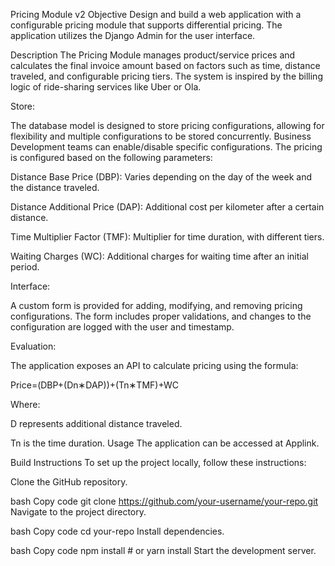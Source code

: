
Pricing Module v2
Objective
Design and build a web application with a configurable pricing module that supports differential pricing. The application utilizes the Django Admin for the user interface.

Description
The Pricing Module manages product/service prices and calculates the final invoice amount based on factors such as time, distance traveled, and configurable pricing tiers. The system is inspired by the billing logic of ride-sharing services like Uber or Ola.

Store:

The database model is designed to store pricing configurations, allowing for flexibility and multiple configurations to be stored concurrently. Business Development teams can enable/disable specific configurations. The pricing is configured based on the following parameters:

Distance Base Price (DBP): Varies depending on the day of the week and the distance traveled.

Distance Additional Price (DAP): Additional cost per kilometer after a certain distance.

Time Multiplier Factor (TMF): Multiplier for time duration, with different tiers.

Waiting Charges (WC): Additional charges for waiting time after an initial period.

Interface:

A custom form is provided for adding, modifying, and removing pricing configurations. The form includes proper validations, and changes to the configuration are logged with the user and timestamp.

Evaluation:

The application exposes an API to calculate pricing using the formula:

Price=(DBP+(Dn∗DAP))+(Tn∗TMF)+WC

Where:

D represents additional distance traveled.

Tn is the time duration.
Usage
The application can be accessed at Applink.

Build Instructions
To set up the project locally, follow these instructions:

Clone the GitHub repository.

bash
Copy code
git clone https://github.com/your-username/your-repo.git
Navigate to the project directory.

bash
Copy code
cd your-repo
Install dependencies.

bash
Copy code
npm install  # or yarn install
Start the development server.

